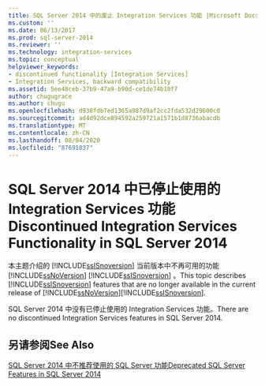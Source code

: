 ```yaml
---
title: SQL Server 2014 中的废止 Integration Services 功能 |Microsoft Docs
ms.custom: ''
ms.date: 06/13/2017
ms.prod: sql-server-2014
ms.reviewer: ''
ms.technology: integration-services
ms.topic: conceptual
helpviewer_keywords:
- discontinued functionality [Integration Services]
- Integration Services, backward compatibility
ms.assetid: 5ee40ceb-37b9-47a9-b90d-ce1de74b10f7
author: chugugrace
ms.author: chugu
ms.openlocfilehash: d938fdb7ed1365a987d9af2cc2fda532d29600c0
ms.sourcegitcommit: ad4d92dce894592a259721a1571b1d8736abacdb
ms.translationtype: MT
ms.contentlocale: zh-CN
ms.lasthandoff: 08/04/2020
ms.locfileid: "87691837"
---
```

# <a name="discontinued-integration-services-functionality-in-sql-server-2014"></a><span data-ttu-id="390b5-102">SQL Server 2014 中已停止使用的 Integration Services 功能</span><span class="sxs-lookup"><span data-stu-id="390b5-102">Discontinued Integration Services Functionality in SQL Server 2014</span></span>
  <span data-ttu-id="390b5-103">本主题介绍的 [!INCLUDE[ssISnoversion](../includes/ssisnoversion-md.md)] 当前版本中不再可用的功能 [!INCLUDE[ssNoVersion](../includes/ssnoversion-md.md)] [!INCLUDE[ssISnoversion](../includes/ssisnoversion-md.md)] 。</span><span class="sxs-lookup"><span data-stu-id="390b5-103">This topic describes [!INCLUDE[ssISnoversion](../includes/ssisnoversion-md.md)] features that are no longer available in the current release of [!INCLUDE[ssNoVersion](../includes/ssnoversion-md.md)][!INCLUDE[ssISnoversion](../includes/ssisnoversion-md.md)].</span></span>  
  
 <span data-ttu-id="390b5-104">SQL Server 2014 中没有已停止使用的 Integration Services 功能。</span><span class="sxs-lookup"><span data-stu-id="390b5-104">There are no discontinued Integration Services features in SQL Server 2014.</span></span>  
  
## <a name="see-also"></a><span data-ttu-id="390b5-105">另请参阅</span><span class="sxs-lookup"><span data-stu-id="390b5-105">See Also</span></span>  
 [<span data-ttu-id="390b5-106">SQL Server 2014 中不推荐使用的 SQL Server 功能</span><span class="sxs-lookup"><span data-stu-id="390b5-106">Deprecated SQL Server Features in SQL Server 2014</span></span>](../../2014/getting-started/deprecated-sql-server-features-in-sql-server-2014.md)  
  
  
